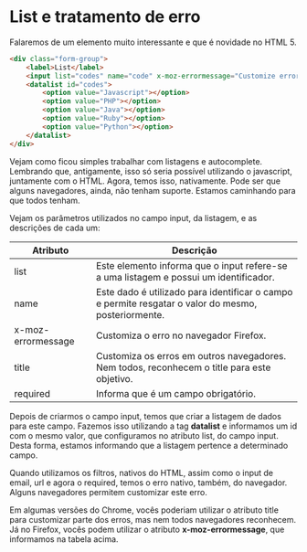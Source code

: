 # List e tratamento de erro

Falaremos de um elemento muito interessante e que é novidade no HTML 5.

```html
<div class="form-group">
    <label>List</label>
    <input list="codes" name="code" x-moz-errormessage="Customize error only in Firefox!" title="Customize a part of de error" required>
    <datalist id="codes">
        <option value="Javascript"></option>
        <option value="PHP"></option>
        <option value="Java"></option>
        <option value="Ruby"></option>
        <option value="Python"></option>
    </datalist>
</div>
```

Vejam como ficou simples trabalhar com listagens e autocomplete. Lembrando que, antigamente, isso só seria possível utilizando o javascript, juntamente com o HTML. Agora, temos isso, nativamente. Pode ser que alguns navegadores, ainda, não tenham suporte. Estamos caminhando para que todos tenham.

Vejam os parâmetros utilizados no campo input, da listagem, e as descrições de cada um:

Atributo | Descrição
---------- | --------------
list | Este elemento informa que o input refere-se a uma listagem e possui um identificador.
name | Este dado é utilizado para identificar o campo e permite resgatar o valor do mesmo, posteriormente.
x-moz-errormessage | Customiza o erro no navegador Firefox.
title | Customiza os erros em outros navegadores. Nem todos, reconhecem o title para este objetivo.
required | Informa que é um campo obrigatório.

Depois de criarmos o campo input, temos que criar a listagem de dados para este campo. Fazemos isso utilizando a tag **datalist** e informamos um id com o mesmo valor, que configuramos no atributo list, do campo input. Desta forma, estamos informando que a listagem pertence a determinado campo.

Quando utilizamos os filtros, nativos do HTML, assim como o input de email, url e agora o required, temos o erro nativo, também, do navegador. Alguns navegadores permitem customizar este erro.

Em algumas versões do Chrome, vocês poderiam utilizar o atributo title para customizar parte dos erros, mas nem todos navegadores reconhecem. Já no Firefox, vocês podem utilizar o atributo **x-moz-errormessage**, que informamos na tabela acima.